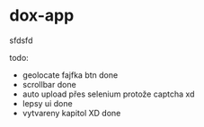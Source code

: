# dox-app
sfdsfd

todo:

- geolocate fajfka btn done
- scrollbar done 
- auto upload přes selenium protože captcha xd
- lepsy ui done
- vytvareny kapitol XD done

